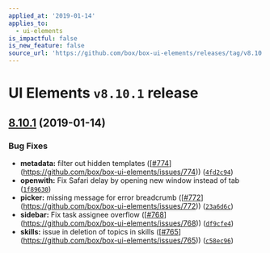 ```yaml
---
applied_at: '2019-01-14'
applies_to:
  - ui-elements
is_impactful: false
is_new_feature: false
source_url: 'https://github.com/box/box-ui-elements/releases/tag/v8.10.1'
---
```


# UI Elements `v8.10.1` release

## [8.10.1]([`v8.10.0...v8.10.1`](https://github.com/box/box-ui-elements/compare/`v8.10.0...v8.10.1`)) (2019-01-14)


### Bug Fixes

* **metadata:** filter out hidden templates ([[#774](https://github.com/box/box-ui-elements/pull/774)](https://github.com/box/box-ui-elements/issues/774)) ([`4fd2c94`](https://github.com/box/box-ui-elements/commit[`4fd2c94`](https://github.com/box/box-ui-elements/commit/4fd2c94)))
* **openwith:** Fix Safari delay by opening new window instead of tab ([`1f89630`](https://github.com/box/box-ui-elements/commit[`1f89630`](https://github.com/box/box-ui-elements/commit/1f89630)))
* **picker:** missing message for error breadcrumb ([[#772](https://github.com/box/box-ui-elements/pull/772)](https://github.com/box/box-ui-elements/issues/772)) ([`23a6d6c`](https://github.com/box/box-ui-elements/commit[`23a6d6c`](https://github.com/box/box-ui-elements/commit/23a6d6c)))
* **sidebar:** Fix task assignee overflow ([[#768](https://github.com/box/box-ui-elements/pull/768)](https://github.com/box/box-ui-elements/issues/768)) ([`df9cfe4`](https://github.com/box/box-ui-elements/commit[`df9cfe4`](https://github.com/box/box-ui-elements/commit/df9cfe4)))
* **skills:** issue in deletion of topics in skills ([[#765](https://github.com/box/box-ui-elements/pull/765)](https://github.com/box/box-ui-elements/issues/765)) ([`c58ec96`](https://github.com/box/box-ui-elements/commit[`c58ec96`](https://github.com/box/box-ui-elements/commit/c58ec96)))



